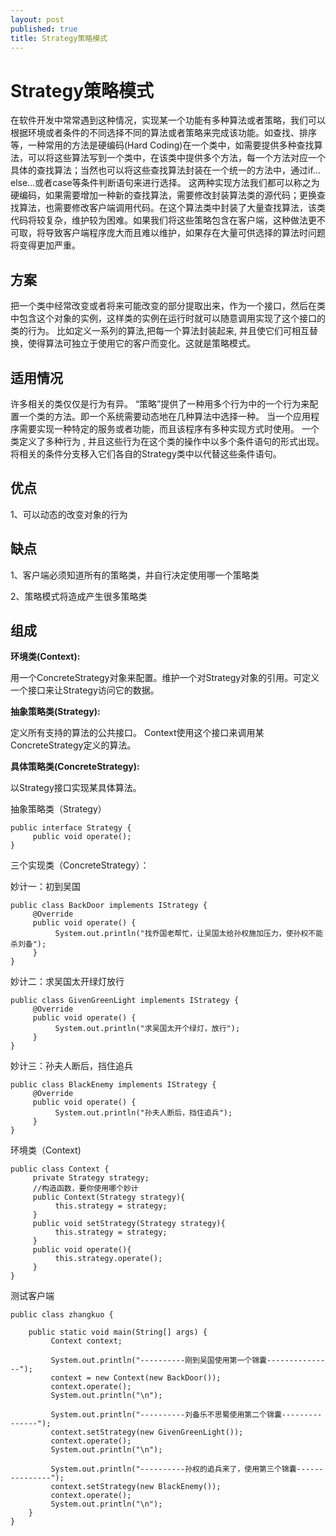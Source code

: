 ```yaml
---
layout: post
published: true
title: Strategy策略模式
---
```

# Strategy策略模式

在软件开发中常常遇到这种情况，实现某一个功能有多种算法或者策略，我们可以根据环境或者条件的不同选择不同的算法或者策略来完成该功能。如查找、排序等，一种常用的方法是硬编码(Hard Coding)在一个类中，如需要提供多种查找算法，可以将这些算法写到一个类中，在该类中提供多个方法，每一个方法对应一个具体的查找算法；当然也可以将这些查找算法封装在一个统一的方法中，通过if…else…或者case等条件判断语句来进行选择。
这两种实现方法我们都可以称之为硬编码，如果需要增加一种新的查找算法，需要修改封装算法类的源代码；更换查找算法，也需要修改客户端调用代码。在这个算法类中封装了大量查找算法，该类代码将较复杂，维护较为困难。如果我们将这些策略包含在客户端，这种做法更不可取，将导致客户端程序庞大而且难以维护，如果存在大量可供选择的算法时问题将变得更加严重。

## 方案

把一个类中经常改变或者将来可能改变的部分提取出来，作为一个接口，然后在类中包含这个对象的实例，这样类的实例在运行时就可以随意调用实现了这个接口的类的行为。
比如定义一系列的算法,把每一个算法封装起来, 并且使它们可相互替换，使得算法可独立于使用它的客户而变化。这就是策略模式。

## 适用情况

许多相关的类仅仅是行为有异。 “策略”提供了一种用多个行为中的一个行为来配置一个类的方法。即一个系统需要动态地在几种算法中选择一种。
当一个应用程序需要实现一种特定的服务或者功能，而且该程序有多种实现方式时使用。
一个类定义了多种行为 , 并且这些行为在这个类的操作中以多个条件语句的形式出现。将相关的条件分支移入它们各自的Strategy类中以代替这些条件语句。

## 优点

1、可以动态的改变对象的行为

## 缺点

1、客户端必须知道所有的策略类，并自行决定使用哪一个策略类

2、策略模式将造成产生很多策略类

## 组成

**环境类(Context):**

用一个ConcreteStrategy对象来配置。维护一个对Strategy对象的引用。可定义一个接口来让Strategy访问它的数据。

**抽象策略类(Strategy):**

定义所有支持的算法的公共接口。 Context使用这个接口来调用某ConcreteStrategy定义的算法。

**具体策略类(ConcreteStrategy):**

以Strategy接口实现某具体算法。

抽象策略类（Strategy）

    public interface Strategy {  
         public void operate();  
    }  

三个实现类（ConcreteStrategy）：

妙计一：初到吴国

    public class BackDoor implements IStrategy {  
         @Override  
         public void operate() {  
              System.out.println("找乔国老帮忙，让吴国太给孙权施加压力，使孙权不能杀刘备");  
         }  
    }

妙计二：求吴国太开绿灯放行

    public class GivenGreenLight implements IStrategy {  
         @Override  
         public void operate() {  
              System.out.println("求吴国太开个绿灯，放行");  
         }  
    }  

妙计三：孙夫人断后，挡住追兵

    public class BlackEnemy implements IStrategy {  
         @Override  
         public void operate() {  
              System.out.println("孙夫人断后，挡住追兵");  
         }  
    }  

环境类（Context)

    public class Context {  
         private Strategy strategy;  
         //构造函数，要你使用哪个妙计  
         public Context(Strategy strategy){  
              this.strategy = strategy;  
         }  
         public void setStrategy(Strategy strategy){  
              this.strategy = strategy;  
         }  
         public void operate(){  
              this.strategy.operate();  
         }  
    } 

测试客户端

    public class zhangkuo {  

        public static void main(String[] args) {  
             Context context;  

             System.out.println("----------刚到吴国使用第一个锦囊---------------");  
             context = new Context(new BackDoor());  
             context.operate();  
             System.out.println("\n");  

             System.out.println("----------刘备乐不思蜀使用第二个锦囊---------------");  
             context.setStrategy(new GivenGreenLight());  
             context.operate();  
             System.out.println("\n");  

             System.out.println("----------孙权的追兵来了，使用第三个锦囊---------------");  
             context.setStrategy(new BlackEnemy());  
             context.operate();  
             System.out.println("\n");  
        }  
    }
